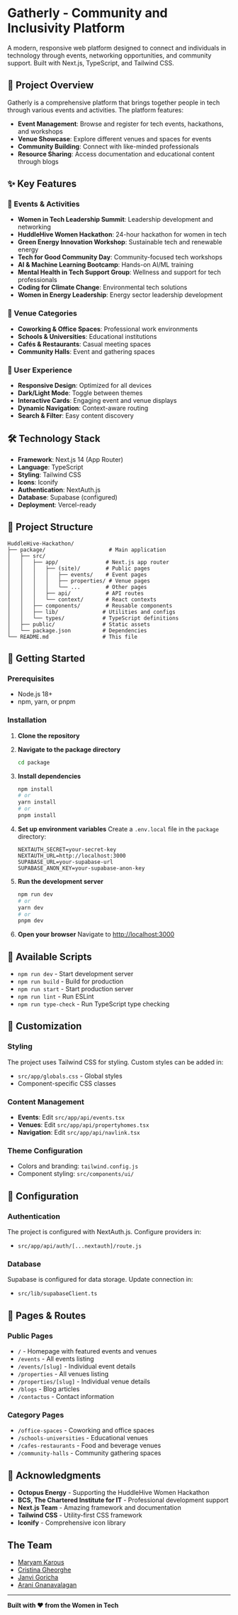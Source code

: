 # Gatherly - Community and Inclusivity Platform

A modern, responsive web platform designed to connect and individuals in technology through events, networking opportunities, and community support. Built with Next.js, TypeScript, and Tailwind CSS.

## 🌟 Project Overview

Gatherly is a comprehensive platform that brings together people in tech through various events and activities. The platform features:

- **Event Management**: Browse and register for tech events, hackathons, and workshops
- **Venue Showcase**: Explore different venues and spaces for events
- **Community Building**: Connect with like-minded professionals
- **Resource Sharing**: Access documentation and educational content through blogs

## ✨ Key Features

### 🎯 Events & Activities
- **Women in Tech Leadership Summit**: Leadership development and networking
- **HuddleHive Women Hackathon**: 24-hour hackathon for women in tech
- **Green Energy Innovation Workshop**: Sustainable tech and renewable energy
- **Tech for Good Community Day**: Community-focused tech workshops
- **AI & Machine Learning Bootcamp**: Hands-on AI/ML training
- **Mental Health in Tech Support Group**: Wellness and support for tech professionals
- **Coding for Climate Change**: Environmental tech solutions
- **Women in Energy Leadership**: Energy sector leadership development

### 🏢 Venue Categories
- **Coworking & Office Spaces**: Professional work environments
- **Schools & Universities**: Educational institutions
- **Cafés & Restaurants**: Casual meeting spaces
- **Community Halls**: Event and gathering spaces

### 🎨 User Experience
- **Responsive Design**: Optimized for all devices
- **Dark/Light Mode**: Toggle between themes
- **Interactive Cards**: Engaging event and venue displays
- **Dynamic Navigation**: Context-aware routing
- **Search & Filter**: Easy content discovery

## 🛠️ Technology Stack

- **Framework**: Next.js 14 (App Router)
- **Language**: TypeScript
- **Styling**: Tailwind CSS
- **Icons**: Iconify
- **Authentication**: NextAuth.js
- **Database**: Supabase (configured)
- **Deployment**: Vercel-ready

## 📁 Project Structure

```
HuddleHive-Hackathon/
├── package/                    # Main application
│   ├── src/
│   │   ├── app/               # Next.js app router
│   │   │   ├── (site)/        # Public pages
│   │   │   │   ├── events/    # Event pages
│   │   │   │   ├── properties/ # Venue pages
│   │   │   │   └── ...        # Other pages
│   │   │   ├── api/           # API routes
│   │   │   └── context/       # React contexts
│   │   ├── components/        # Reusable components
│   │   ├── lib/              # Utilities and configs
│   │   └── types/            # TypeScript definitions
│   ├── public/               # Static assets
│   └── package.json          # Dependencies
└── README.md                 # This file
```

## 🚀 Getting Started

### Prerequisites
- Node.js 18+ 
- npm, yarn, or pnpm

### Installation

1. **Clone the repository**

2. **Navigate to the package directory**
   ```bash
   cd package
   ```

3. **Install dependencies**
   ```bash
   npm install
   # or
   yarn install
   # or
   pnpm install
   ```

4. **Set up environment variables**
   Create a `.env.local` file in the `package` directory:
   ```env
   NEXTAUTH_SECRET=your-secret-key
   NEXTAUTH_URL=http://localhost:3000
   SUPABASE_URL=your-supabase-url
   SUPABASE_ANON_KEY=your-supabase-anon-key
   ```

5. **Run the development server**
   ```bash
   npm run dev
   # or
   yarn dev
   # or
   pnpm dev
   ```

6. **Open your browser**
   Navigate to [http://localhost:3000](http://localhost:3000)

## 📖 Available Scripts

- `npm run dev` - Start development server
- `npm run build` - Build for production
- `npm run start` - Start production server
- `npm run lint` - Run ESLint
- `npm run type-check` - Run TypeScript type checking

## 🎨 Customization

### Styling
The project uses Tailwind CSS for styling. Custom styles can be added in:
- `src/app/globals.css` - Global styles
- Component-specific CSS classes

### Content Management
- **Events**: Edit `src/app/api/events.tsx`
- **Venues**: Edit `src/app/api/propertyhomes.tsx`
- **Navigation**: Edit `src/app/api/navlink.tsx`

### Theme Configuration
- Colors and branding: `tailwind.config.js`
- Component styling: `src/components/ui/`

## 🔧 Configuration

### Authentication
The project is configured with NextAuth.js. Configure providers in:
- `src/app/api/auth/[...nextauth]/route.js`

### Database
Supabase is configured for data storage. Update connection in:
- `src/lib/supabaseClient.ts`

## 📱 Pages & Routes

### Public Pages
- `/` - Homepage with featured events and venues
- `/events` - All events listing
- `/events/[slug]` - Individual event details
- `/properties` - All venues listing
- `/properties/[slug]` - Individual venue details
- `/blogs` - Blog articles
- `/contactus` - Contact information

### Category Pages
- `/office-spaces` - Coworking and office spaces
- `/schools-universities` - Educational venues
- `/cafes-restaurants` - Food and beverage venues
- `/community-halls` - Community gathering spaces

## 🙏 Acknowledgments

- **Octopus Energy** - Supporting the HuddleHive Women Hackathon
- **BCS, The Chartered Institute for IT** - Professional development support
- **Next.js Team** - Amazing framework and documentation
- **Tailwind CSS** - Utility-first CSS framework
- **Iconify** - Comprehensive icon library

## The Team 

- [Maryam Karous](https://www.linkedin.com/in/maryam-karous-78b674280)
- [Cristina Gheorghe](https://www.linkedin.com/in/cristina-gheorghe-0a6053285/)
- [Janvi Goricha](https://www.linkedin.com/in/janvi-goricha/)
- [Arani Gnanavalagan](https://www.linkedin.com/in/arani-gnanavalagan/)

---

**Built with ❤️ from the Women in Tech**
